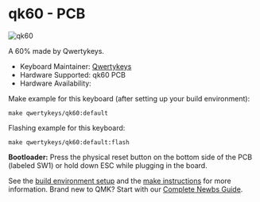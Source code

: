# qk60 - PCB

![qk60](https://i.imgur.com/jN4cUif.jpeg)

A 60% made by Qwertykeys.

* Keyboard Maintainer: [Qwertykeys](https://github.com/owlab-git)
* Hardware Supported: qk60 PCB
* Hardware Availability: 

Make example for this keyboard (after setting up your build environment):

    make qwertykeys/qk60:default

Flashing example for this keyboard:

    make qwertykeys/qk60:default:flash

**Bootloader:** Press the physical reset button on the bottom side of the PCB (labeled SW1) or hold down ESC while plugging in the board.

See the [build environment setup](https://docs.qmk.fm/#/getting_started_build_tools) and the [make instructions](https://docs.qmk.fm/#/getting_started_make_guide) for more information. Brand new to QMK? Start with our [Complete Newbs Guide](https://docs.qmk.fm/#/newbs).
